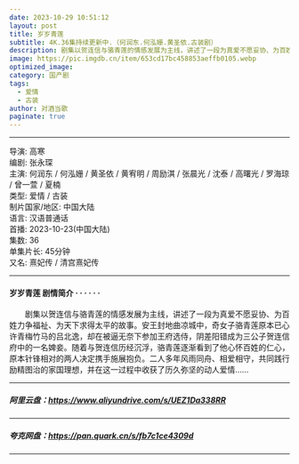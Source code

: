 ```yaml
---
date: 2023-10-29 10:51:12
layout: post
title: 岁岁青莲
subtitle: 4K.36集持续更新中.（何润东.何泓姗.黄圣依.古装剧）
description: 剧集以贺连信与骆青莲的情感发展为主线，讲述了一段为真爱不愿妥协、为百姓力争福祉、为天下求得太平的故事。安王封地曲凉城中，奇女子骆青莲原本已心许青梅竹马的吕北逸.....
image: https://pic.imgdb.cn/item/653cd17bc458853aeffb0105.webp
optimized_image: 
category: 国产剧
tags:
  - 爱情
  - 古装
author: 对酒当歌
paginate: true
---
```


---

导演: 高寒  
编剧: 张永琛  
主演: 何润东 / 何泓姗 / 黄圣依 / 黄宥明 / 周励淇 / 张晨光 / 沈泰 / 高曙光 / 罗海琼 / 曾一萱 / 夏楠  
类型: 爱情 / 古装  
制片国家/地区: 中国大陆  
语言: 汉语普通话  
首播: 2023-10-23(中国大陆)  
集数: 36  
单集片长: 45分钟  
又名: 熹妃传 / 清宫熹妃传  

---

#### 岁岁青莲 剧情简介 · · · · · ·

　　剧集以贺连信与骆青莲的情感发展为主线，讲述了一段为真爱不愿妥协、为百姓力争福祉、为天下求得太平的故事。安王封地曲凉城中，奇女子骆青莲原本已心许青梅竹马的吕北逸，却在被逼无奈下参加王府选侍，阴差阳错成为三公子贺连信府中的一名婢妾。随着与贺连信历经沉浮，骆青莲逐渐看到了他心怀百姓的仁心，原本针锋相对的两人决定携手施展抱负。二人多年风雨同舟、相爱相守，共同践行励精图治的家国理想，并在这一过程中收获了历久弥坚的动人爱情……

---

##### 阿里云盘：<https://www.aliyundrive.com/s/UEZ1Da338RR>

---

##### 夸克网盘：<https://pan.quark.cn/s/fb7c1ce4309d>

---
